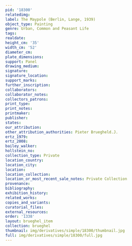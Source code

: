 ```yaml
---
pid: '18300'
relatedimg: 
label: The Maypole (Berlin, Lange, 1939)
object_type: Painting
genre: Urban, Common and Peasant Life
tags: 
realdate: 
height_cm: '35'
width_cm: '52'
diameter_cm: 
plate_dimensions: 
support: Panel
drawing_medium: 
signature: 
signature_location: 
support_marks: 
further_inscription: 
collaborators: 
collaborator_notes: 
collectors_patrons: 
print_type: 
print_notes: 
printmaker: 
publisher: 
states: 
our_attribution: 
other_attribution_authorities: Pieter Bruegheld.J.
ertz_1979: 
ertz_2008: 
bailey_walker: 
hollstein_no: 
collection_type: Private
location_country: 
location_city: 
location: 
location_collection: 
location_or_most_recent_sale_notes: Private Collection
provenance: 
bibliography: 
exhibition_history: 
related_works: 
copies_and_variants: 
curatorial_files: 
external_resources: 
order: '1338'
layout: brueghel_item
collection: brueghel
thumbnail: img/derivatives/simple/18300/thumbnail.jpg
full: img/derivatives/simple/18300/full.jpg
---
```

